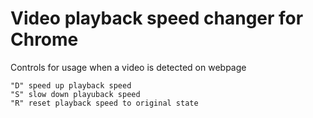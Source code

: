 # Video playback speed changer for Chrome

Controls for usage when a video is detected on webpage

```
"D" speed up playback speed
"S" slow down playuback speed
"R" reset playback speed to original state
```